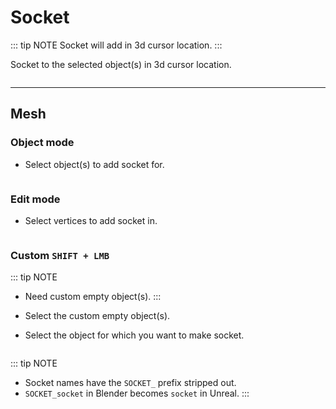 # Socket

::: tip NOTE
Socket will add in 3d cursor location.
:::

Socket to the selected object(s) in 3d cursor location.

<p><img :src="$withBase('/img/ui_socket.png')" alt='' /></p>

---

## Mesh

### Object mode

- Select object(s) to add socket for.

<p><img :src="$withBase('/img/socket.webp')" alt='' /></p>

### Edit mode

- Select vertices to add socket in.

<p><img :src="$withBase('/img/socket_editmode.webp')" alt='' /></p>

### Custom `SHIFT + LMB`

::: tip NOTE
- Need custom empty object(s).
:::

- Select the custom empty object(s).
- Select the object for which you want to make socket.

<p><img :src="$withBase('/img/socket_custom.webp')" alt='' /></p>

::: tip NOTE
- Socket names have the `SOCKET_` prefix stripped out.
- `SOCKET_socket` in Blender becomes `socket` in Unreal.
:::